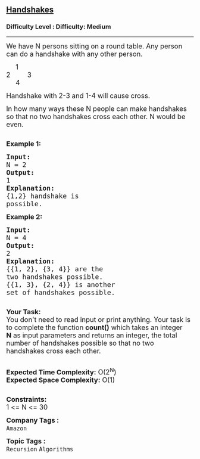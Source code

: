 <h2><a href="https://www.geeksforgeeks.org/problems/handshakes1303/1?page=5&difficulty=Medium&status=unsolved&sortBy=submissions">Handshakes</a></h2><h3>Difficulty Level : Difficulty: Medium</h3><hr><div class="problems_problem_content__Xm_eO"><p><span style="font-size:18px">We have N&nbsp;persons sitting on a round table. Any person can do a handshake with any other person. </span></p>

<p><span style="font-size:18px">&nbsp; &nbsp; &nbsp;1<br>
2&nbsp; &nbsp; &nbsp; &nbsp; &nbsp;3<br>
&nbsp; &nbsp; &nbsp;4</span></p>

<p><span style="font-size:18px">Handshake with 2-3 and 1-4 will cause cross.</span></p>

<p><span style="font-size:18px">In how many ways these N&nbsp;people can make handshakes so that no two handshakes cross each other.&nbsp;N would be even.&nbsp; </span><br>
&nbsp;</p>

<p><span style="font-size:18px"><strong>Example 1:</strong></span></p>

<pre><span style="font-size:18px"><strong>Input:</strong>
N = 2
<strong>Output:</strong>
1
<strong>Explanation:</strong>
{1,2} handshake is
possible.
</span></pre>

<p><span style="font-size:18px"><strong>Example 2:</strong></span></p>

<pre><span style="font-size:18px"><strong>Input:</strong>
N = 4
<strong>Output:</strong>
2
<strong>Explanation:</strong>
{{1, 2}, {3, 4}} are the
two handshakes possible.
{{1, 3}, {2, 4}} is another
set of handshakes possible.</span>
</pre>

<p><br>
<span style="font-size:18px"><strong>Your Task:</strong><br>
You don't need to read input or print anything. Your task is to complete the function <strong>count()</strong>&nbsp;which takes&nbsp;an integer <strong>N</strong>&nbsp;as input parameters&nbsp;and returns an integer, the total number of handshakes possible so that no two handshakes cross each other.</span><br>
&nbsp;</p>

<p><span style="font-size:18px"><strong>Expected Time Complexity:</strong> O(2<sup>N</sup>)<br>
<strong>Expected Space Complexity:</strong> O(1)</span><br>
&nbsp;</p>

<p><span style="font-size:18px"><strong>Constraints:</strong><br>
1 &lt;= N &lt;= 30</span></p>
</div><p><span style=font-size:18px><strong>Company Tags : </strong><br><code>Amazon</code>&nbsp;<br><p><span style=font-size:18px><strong>Topic Tags : </strong><br><code>Recursion</code>&nbsp;<code>Algorithms</code>&nbsp;